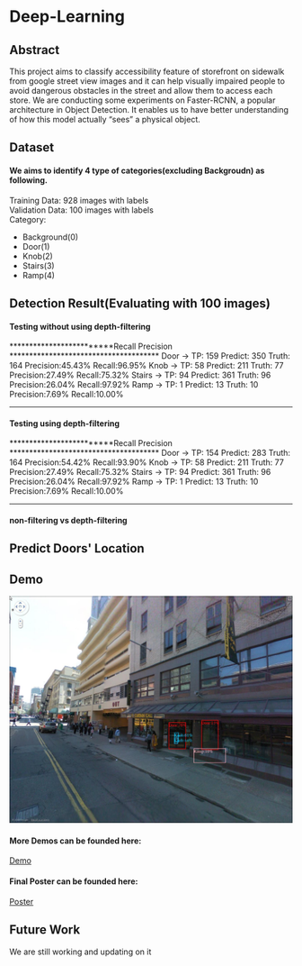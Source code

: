 # Deep-Learning

## Abstract
This project aims to classify accessibility feature of storefront on sidewalk from google street view images and it can help visually impaired people to avoid dangerous obstacles in the street and allow them to access each store. We are conducting some experiments on Faster-RCNN, a popular architecture in Object Detection. It enables us to have better understanding of how this model actually “sees” a physical object. 

## Dataset
#### We aims to identify 4 type of categories(excluding Backgroudn) as following.  
Training Data:   928 images with labels  
Validation Data: 100 images with labels  
Category:
* Background(0)
* Door(1)
* Knob(2)
* Stairs(3)
* Ramp(4)


## Detection Result(Evaluating with 100 images)
#### Testing without using depth-filtering 
*************************Recall Precision **************************************
Door -> TP: 159  Predict: 350  Truth: 164  Precision:45.43%  Recall:96.95%
Knob -> TP: 58  Predict: 211  Truth: 77  Precision:27.49%  Recall:75.32%
Stairs -> TP: 94  Predict: 361  Truth: 96  Precision:26.04%  Recall:97.92%
Ramp -> TP: 1  Predict: 13  Truth: 10  Precision:7.69%  Recall:10.00%
*******************************************************************************

#### Testing using depth-filtering 
*************************Recall Precision **************************************
Door -> TP: 154  Predict: 283  Truth: 164  Precision:54.42%  Recall:93.90%
Knob -> TP: 58  Predict: 211  Truth: 77  Precision:27.49%  Recall:75.32%
Stairs -> TP: 94  Predict: 361  Truth: 96  Precision:26.04%  Recall:97.92%
Ramp -> TP: 1  Predict: 13  Truth: 10  Precision:7.69%  Recall:10.00%
*******************************************************************************

#### non-filtering vs depth-filtering

## Predict Doors' Location


## Demo
![image](https://github.com/chrissuda/Deep-Learnng/blob/master/result/predict_original_001217_1.jpg)

#### More Demos can be founded here:
[Demo](https://github.com/chrissuda/Deep-Learnng/tree/master/result)

#### Final Poster can be founded here:
[Poster](https://github.com/chrissuda/Deep-Learnng/blob/master/Bars_Poster.pdf)


## Future Work
We are still working and updating on it
